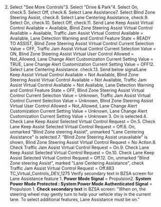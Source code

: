 2. Select "See More Controls"3. Select "Drive & Park"4. Select On, check.5. Select Off, check.6. Select Lane Assistance7. Select Blind Zone Steering Assist, check.8. Select Lane Centering Assistance, check.9. Select On, check.10. Select Off, check.11. Send Lane Keep Assist Virtual Control Available = Available, Blind Zone Steering Assist Virtual Control Available = Available, Traffic Jam Assist Virtual Control Available = Available, Lane Detection Warning and Control Feature State = READY TO ASSIST, Blind Zone Steering Assist Virtual Control Current Selection Value = OFF, Traffic Jam Assist Virtual Control Current Selection Value = ON, Blind Zone Steering Assist Virtual User Control Allowed = Not_Allowed, Lane Change Alert Customization Current Setting Value = TRUE, Lane Change Alert Customization Current Setting Value = OFF12. Select Lane Centering Assistance. check.13. Send below signalLane Keep Assist Virtual Control Available = Not Available, Blind Zone Steering Assist Virtual Control Available = Not Available, Traffic Jam Assist Virtual Control Available = Not Available, Lane Detection Warning and Control Feature State = OFF, Blind Zone Steering Assist Virtual Control Current Selection Value = Unknown, Traffic Jam Assist Virtual Control Current Selection Value = Unknown, Blind Zone Steering Assist Virtual User Control Allowed = Not_Allowed, Lane Change Alert Customization Current Setting Value = Unknown, Lane Change Alert Customization Current Setting Value = Unknown 3. On is selected.4. Check Lane Keep Assist Selected Virtual Control Request = On.5. Check Lane Keep Assist Selected Virtual Control Request = Off.6. On, unmarked "Blind Zone steering Assist", unmarked "Lane Centering Assistance" is selected.7. "Blind Zone Steering Assist unavailable" is shown, Blind Zone Steering Assist Virtual Control Request = No Action.8. Check Traffic Jam Assist Virtual Control Request = On.9. Check Lane Keep Assist Selected Virtual Control Request = On.10. Check Lane Keep Assist Selected Virtual Control Request = Off.12. On, unmarked "Blind Zone steering Assist", marked "Lane Centering Assistance", check Traffic Jam Assist Virtual Control Request = Off.883 TC_Virtual_Controls_DEV_1275 Verify secondary text in BZSA screen for Lane Assistance feature 1. **Power Mode Signal** = Propulsion2. **System Power Mode Protected : System Power Mode Authenticated Signal** = Propulsion 1. **Check secondary text** in BZSA screen: "When on, the steering wheel may gently turn to help your vehicle stay in the current lane. To select additional features, Lane Assistance must be on."